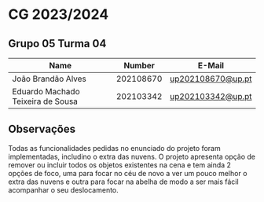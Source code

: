 # CG 2023/2024

## Grupo 05 Turma 04
| Name             | Number    | E-Mail             |
| ---------------- | --------- | ------------------ |
| João Brandão Alves        | 202108670 | up202108670@up.pt                |
| Eduardo Machado Teixeira de Sousa         | 202103342 | up202103342@up.pt                |

## Observações 
Todas as funcionalidades pedidas no enunciado do projeto foram implementadas, includino o extra das nuvens. O projeto apresenta opção de remover ou incluir todos os objetos existentes na cena e tem ainda 2 opções de foco, uma para focar no céu de novo a ver um pouco melhor o extra das nuvens e outra para focar na abelha de modo a ser mais fácil acompanhar o seu deslocamento.

